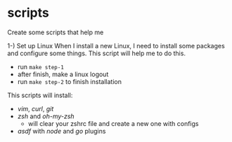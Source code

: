 # scripts
Create some scripts that help me

1-) Set up Linux 
When I install a new Linux, I need to install some packages and configure some things. This script will help me to do this.

- run `make step-1`
- after finish, make a linux logout
- run `make step-2` to finish installation

This scripts will install:
- *vim*, *curl*, *git*
- *zsh* and *oh-my-zsh*
    - will clear your zshrc file and create a new one with configs 
- *asdf* with *node* and *go* plugins
